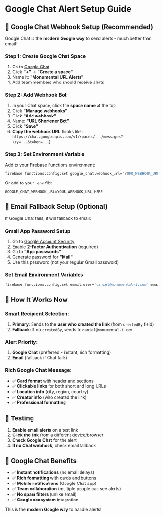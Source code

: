 # Google Chat Alert Setup Guide

## 🚀 **Google Chat Webhook Setup (Recommended)**

Google Chat is the **modern Google way** to send alerts - much better than email!

### **Step 1: Create Google Chat Space**
1. Go to [Google Chat](https://chat.google.com)
2. Click **"+"** → **"Create a space"**
3. Name it: **"Monumental URL Alerts"**
4. Add team members who should receive alerts

### **Step 2: Add Webhook Bot**
1. In your Chat space, click the **space name** at the top
2. Click **"Manage webhooks"**
3. Click **"Add webhook"**
4. Name: **"URL Shortener Bot"**
5. Click **"Save"**
6. **Copy the webhook URL** (looks like: `https://chat.googleapis.com/v1/spaces/.../messages?key=...&token=...`)

### **Step 3: Set Environment Variable**
Add to your Firebase Functions environment:
```bash
firebase functions:config:set google_chat.webhook_url="YOUR_WEBHOOK_URL_HERE"
```

Or add to your `.env` file:
```
GOOGLE_CHAT_WEBHOOK_URL=YOUR_WEBHOOK_URL_HERE
```

## 📧 **Email Fallback Setup (Optional)**

If Google Chat fails, it will fallback to email:

### **Gmail App Password Setup**
1. Go to [Google Account Security](https://myaccount.google.com/security)
2. Enable **2-Factor Authentication** (required)
3. Go to **"App passwords"**
4. Generate password for **"Mail"**
5. Use this password (not your regular Gmail password)

### **Set Email Environment Variables**
```bash
firebase functions:config:set email.user="daniel@monumental-i.com" email.pass="YOUR_APP_PASSWORD"
```

## 🎯 **How It Works Now**

### **Smart Recipient Selection:**
1. **Primary**: Sends to the **user who created the link** (from `createdBy` field)
2. **Fallback**: If no `createdBy`, sends to `daniel@monumental-i.com`

### **Alert Priority:**
1. **Google Chat** (preferred - instant, rich formatting)
2. **Email** (fallback if Chat fails)

### **Rich Google Chat Message:**
- ✅ **Card format** with header and sections
- ✅ **Clickable links** for both short and long URLs
- ✅ **Location info** (city, region, country)
- ✅ **Creator info** (who created the link)
- ✅ **Professional formatting**

## 🔧 **Testing**

1. **Enable email alerts** on a test link
2. **Click the link** from a different device/browser
3. **Check Google Chat** for the alert
4. **If no Chat webhook**, check email fallback

## 📱 **Google Chat Benefits**

- ✅ **Instant notifications** (no email delays)
- ✅ **Rich formatting** with cards and buttons
- ✅ **Mobile notifications** (Google Chat app)
- ✅ **Team collaboration** (multiple people can see alerts)
- ✅ **No spam filters** (unlike email)
- ✅ **Google ecosystem** integration

This is the **modern Google way** to handle alerts!

